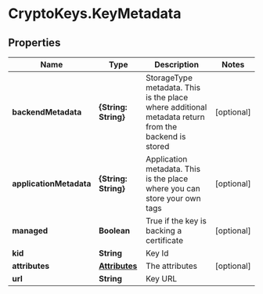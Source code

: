 # CryptoKeys.KeyMetadata

## Properties
Name | Type | Description | Notes
------------ | ------------- | ------------- | -------------
**backendMetadata** | **{String: String}** | StorageType metadata. This is the place where additional metadata return from the backend is stored | [optional] 
**applicationMetadata** | **{String: String}** | Application metadata. This is the place where you can store your own tags | [optional] 
**managed** | **Boolean** | True if the key is backing a certificate | [optional] 
**kid** | **String** | Key Id | 
**attributes** | [**Attributes**](Attributes.md) | The attributes | [optional] 
**url** | **String** | Key URL | 


